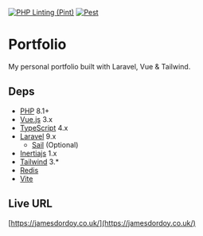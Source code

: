 [![PHP Linting (Pint)](https://github.com/jamesdordoy/Portfolio/actions/workflows/pint.yml/badge.svg)](https://github.com/jamesdordoy/Portfolio/actions/workflows/pint.yml) [![Pest](https://github.com/jamesdordoy/Portfolio/actions/workflows/test.yml/badge.svg)](https://github.com/jamesdordoy/Portfolio/actions/workflows/test.yml)


# Portfolio
My personal portfolio built with Laravel, Vue & Tailwind.

## Deps

* [PHP](https://www.php.net/releases/8.1/en.php) 8.1+
* [Vue.js](https://vuejs.org/) 3.x
* [TypeScript](https://www.typescriptlang.org/) 4.x
* [Laravel](http://laravel.com/docs/) 9.x
    * [Sail](https://laravel.com/docs/8.x/sail) (Optional)
* [Inertiajs](https://inertiajs.com/) 1.x
* [Tailwind](https://tailwindcss.com/) 3.*
* [Redis](https://redis.io/)
* [Vite](https://vitejs.dev/)

## Live URL
[https://jamesdordoy.co.uk/](https://jamesdordoy.co.uk/)
